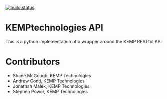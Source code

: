 [![build status](https://gitlab.kemptechnologies.com/arizona/python-kemptech-api/badges/master/build.svg)](https://gitlab.kemptechnologies.com/arizona/python-kemptech-api/commits/master)

KEMPtechnologies API
====================

This is a python implementation of a wrapper around the KEMP RESTful API

Contributors
============

* Shane McGough, KEMP Technologies
* Andrew Conti, KEMP Technologies
* Jonathan Malek, KEMP Technologies
* Stephen Power, KEMP Technologies
